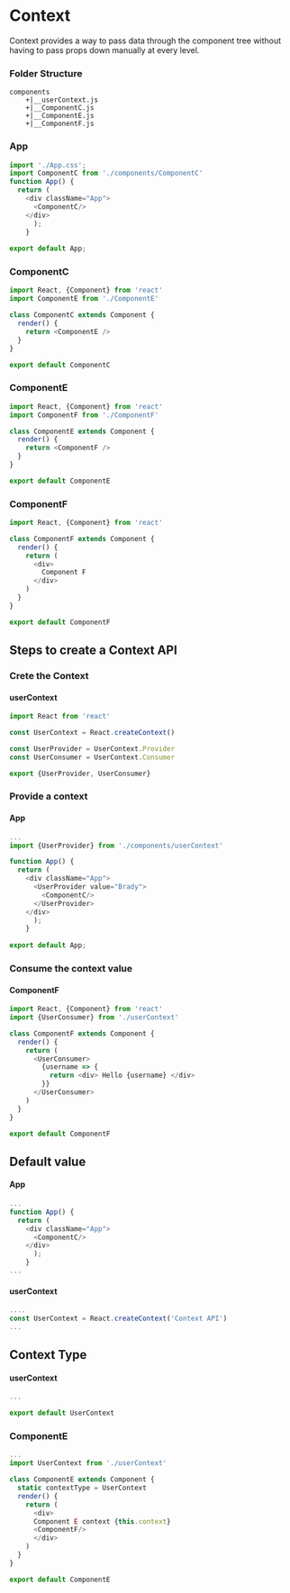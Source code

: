 # Context 

Context provides a way to pass data through the component tree without having to pass props down manually at every level.

### Folder Structure
```
components
    +|__userContext.js
    +|__ComponentC.js
    +|__ComponentE.js
    +|__ComponentF.js
```

### App
```js
import './App.css';
import ComponentC from './components/ComponentC'
function App() {
  return (
    <div className="App">
      <ComponentC/>
    </div>
      );
    }
    
export default App;
```

### ComponentC
```js
import React, {Component} from 'react'
import ComponentE from './ComponentE'

class ComponentC extends Component {
  render() {
    return <ComponentE />
  }
}

export default ComponentC
```

### ComponentE
```js
import React, {Component} from 'react'
import ComponentF from './ComponentF'

class ComponentE extends Component {
  render() {
    return <ComponentF />
  }
}

export default ComponentE
```

### ComponentF
```js
import React, {Component} from 'react'

class ComponentF extends Component {
  render() {
    return (
      <div>
        Component F
      </div>
    )
  }
}

export default ComponentF
```

##  Steps to create a Context API

### Crete the Context

####  userContext

```js
import React from 'react'

const UserContext = React.createContext()

const UserProvider = UserContext.Provider
const UserConsumer = UserContext.Consumer

export {UserProvider, UserConsumer}
```
### Provide a context 

#### App

```js
...
import {UserProvider} from './components/userContext'

function App() {
  return (
    <div className="App">
      <UserProvider value="Brady">
        <ComponentC/>
      </UserProvider>
    </div>
      );
    }
    
export default App;
```

### Consume the context value

####  ComponentF

```js
import React, {Component} from 'react'
import {UserConsumer} from './userContext'

class ComponentF extends Component {
  render() {
    return (
      <UserConsumer>
        {username => {
          return <div> Hello {username} </div>
        }}
      </UserConsumer>
    )
  }
}

export default ComponentF
```

##  Default value

####  App

```js
...
function App() {
  return (
    <div className="App">
      <ComponentC/>
    </div>
      );
    }
...
```

#### userContext

```js
....
const UserContext = React.createContext('Context API')
...
```

##  Context Type

#### userContext

```js
...

export default UserContext
```

### ComponentE
```js
...
import UserContext from './userContext'

class ComponentE extends Component {
  static contextType = UserContext
  render() {
    return (
      <div>
      Component E context {this.context}
      <ComponentF/>
      </div>
    )
  }
}

export default ComponentE
```

